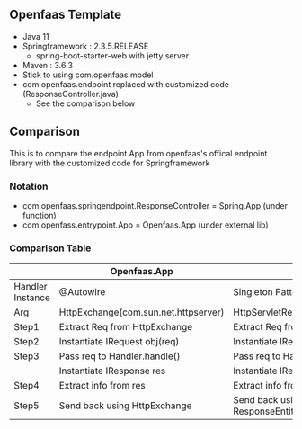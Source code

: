 ## Openfaas Template
- Java 11
- Springframework : 2.3.5.RELEASE
    - spring-boot-starter-web with jetty server
- Maven : 3.6.3
- Stick to using com.openfaas.model
- com.openfaas.endpoint replaced with customized code (ResponseController.java)
    - See the comparison below

## Comparison
This is to compare the endpoint.App from openfaas's offical endpoint library
with the customized code for Springframework

### Notation
- com.openfaas.springendpoint.ResponseController = Spring.App (under function)
- com.openfass.entrypoint.App = Openfaas.App (under external lib)

### Comparison Table
|                |  Openfaas.App    | Spring.App             |
|---             |  ---      |   ---             |
|Handler Instance| @Autowire | Singleton Pattern |
|Arg             | HttpExchange(com.sun.net.httpserver)|HttpServletRequest(javax.servlet.http)|
|Step1           | Extract Req from HttpExchange | Extract Req from HttpServletRequest |
|Step2           | Instantiate IRequest obj(req) | Instantiate IRequest obj(req) |
|Step3           | Pass req to Handler.handle()  | Pass req to Handler.handle() |
|                | Instantiate IResponse res     | Instantiate IResponse res |
|Step4           | Extract info from res         | Extract info from res |
|Step5           | Send back using HttpExchange  | Send back using ResponseEntity(org.springframework.http)|
  
  




